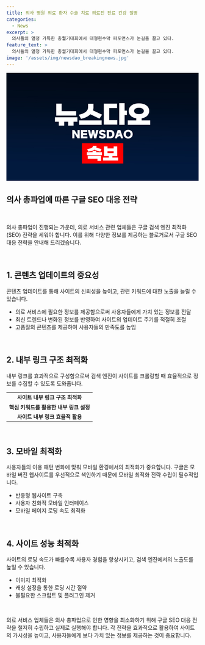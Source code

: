 ```yaml
---
title: 의사 병원 의료 환자 수술 치료 의료진 진료 건강 질병
categories:
  - News
excerpt: >
  의사들의 열정 가득한 총궐기대회에서 대형현수막 퍼포먼스가 눈길을 끌고 있다.
feature_text: >
  의사들의 열정 가득한 총궐기대회에서 대형현수막 퍼포먼스가 눈길을 끌고 있다.
image: '/assets/img/newsdao_breakingnews.jpg'
---
```


<p><img src="/assets/img/newsdao_breakingnews.jpg" alt="pcversion 속보" /></p>

<h2 data-ke-size="size26">의사 총파업에 따른 구글 SEO 대응 전략</h2>

<p data-ke-size="size16">&nbsp;</p>

<p>의사 총파업이 진행되는 가운데, 의료 서비스 관련 업체들은 구글 검색 엔진 최적화(SEO) 전략을 세워야 합니다. 이를 위해 다양한 정보를 제공하는 블로거로서 구글 SEO 대응 전략을 안내해 드리겠습니다.</p>

<p data-ke-size="size16">&nbsp;</p>

<h2 data-ke-size="size21">1. 콘텐츠 업데이트의 중요성</h2>

<p data-ke-size="size16">콘텐츠 업데이트를 통해 사이트의 신뢰성을 높이고, 관련 키워드에 대한 노출을 늘릴 수 있습니다.</p>

<ul>
  <li>의료 서비스에 필요한 정보를 제공함으로써 사용자들에게 가치 있는 정보를 전달</li>
  <li>최신 트렌드나 변화된 정보를 반영하여 사이트의 업데이트 주기를 적절히 조절</li>
  <li>고품질의 콘텐츠를 제공하여 사용자들의 만족도를 높임</li>
</ul>

<p data-ke-size="size16">&nbsp;</p>

<h2 data-ke-size="size21">2. 내부 링크 구조 최적화</h2>

<p data-ke-size="size16">내부 링크를 효과적으로 구성함으로써 검색 엔진이 사이트를 크롤링할 때 효율적으로 정보를 수집할 수 있도록 도와줍니다.</p>

<table>
  <tr>
    <td style="text-align: center; height: 17px;"><b>사이트 내부 링크 구조 최적화</b></td>
  </tr>
  <tr>
    <td style="text-align: center; height: 17px;"><b>핵심 키워드를 활용한 내부 링크 설정</b></td>
  </tr>
  <tr>
    <td style="text-align: center; height: 17px;"><b>사이트 내부 링크 효율적 활용</b></td>
  </tr>
</table>

<p data-ke-size="size16">&nbsp;</p>

<h2 data-ke-size="size21">3. 모바일 최적화</h2>

<p data-ke-size="size16">사용자들의 이용 패턴 변화에 맞춰 모바일 환경에서의 최적화가 중요합니다. 구글은 모바일 버전 웹사이트를 우선적으로 색인하기 때문에 모바일 최적화 전략 수립이 필수적입니다.</p>

<ul>
  <li>반응형 웹사이트 구축</li>
  <li>사용자 친화적 모바일 인터페이스</li>
  <li>모바일 페이지 로딩 속도 최적화</li>
</ul>

<p data-ke-size="size16">&nbsp;</p>

<h2 data-ke-size="size21">4. 사이트 성능 최적화</h2>

<p data-ke-size="size16">사이트의 로딩 속도가 빠를수록 사용자 경험을 향상시키고, 검색 엔진에서의 노출도를 높일 수 있습니다.</p>

<ul>
  <li>이미지 최적화</li>
  <li>캐싱 설정을 통한 로딩 시간 절약</li>
  <li>불필요한 스크립트 및 플러그인 제거</li>
</ul>

<p data-ke-size="size16">&nbsp;</p>

<p>의료 서비스 업체들은 의사 총파업으로 인한 영향을 최소화하기 위해 구글 SEO 대응 전략을 철저히 수립하고 실제로 실행해야 합니다. 각 전략을 효과적으로 활용하여 사이트의 가시성을 높이고, 사용자들에게 보다 가치 있는 정보를 제공하는 것이 중요합니다.</p>

